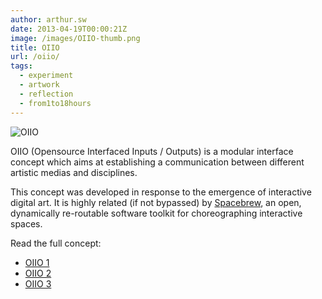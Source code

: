```yaml
---
author: arthur.sw
date: 2013-04-19T00:00:21Z
image: /images/OIIO-thumb.png
title: OIIO
url: /oiio/
tags:
  - experiment
  - artwork
  - reflection
  - from1to18hours
---
```


![OIIO](/images/OIIO.png)

OIIO (Opensource Interfaced Inputs / Outputs) is a modular interface concept which aims at establishing a communication between different artistic medias and disciplines.

This concept was developed in response to the emergence of interactive digital art. It is highly related (if not bypassed) by [Spacebrew](http://docs.spacebrew.cc/), an open, dynamically re-routable software toolkit for choreographing interactive spaces.

Read the full concept:
 - [OIIO 1](/presentations/OIIO-Planche1.pdf)
 - [OIIO 2](/presentations/OIIO-Planche2.pdf)
 - [OIIO 3](/presentations/OIIO-Planche3.pdf)